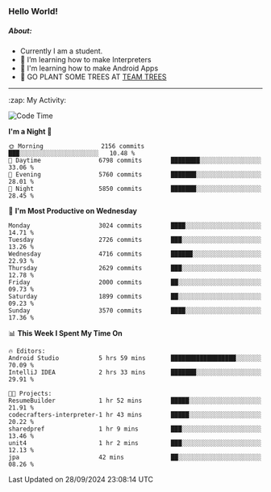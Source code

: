 ### Hello World!

##### About:
- Currently I am a student.
- 🌱 I’m learning how to make Interpreters
- 🌱 I'm learning how to make Android Apps
- 🌱 GO PLANT SOME TREES AT [TEAM TREES](https://teamtrees.org/)

---
  <summary>:zap: My Activity:</summary>
  
<!--START_SECTION:waka-->
![Code Time](http://img.shields.io/badge/Code%20Time-1%2C481%20hrs%2010%20mins-blue)

**I'm a Night 🦉** 

```text
🌞 Morning                2156 commits        ███░░░░░░░░░░░░░░░░░░░░░░   10.48 % 
🌆 Daytime                6798 commits        ████████░░░░░░░░░░░░░░░░░   33.06 % 
🌃 Evening                5760 commits        ███████░░░░░░░░░░░░░░░░░░   28.01 % 
🌙 Night                  5850 commits        ███████░░░░░░░░░░░░░░░░░░   28.45 % 
```
📅 **I'm Most Productive on Wednesday** 

```text
Monday                   3024 commits        ████░░░░░░░░░░░░░░░░░░░░░   14.71 % 
Tuesday                  2726 commits        ███░░░░░░░░░░░░░░░░░░░░░░   13.26 % 
Wednesday                4716 commits        ██████░░░░░░░░░░░░░░░░░░░   22.93 % 
Thursday                 2629 commits        ███░░░░░░░░░░░░░░░░░░░░░░   12.78 % 
Friday                   2000 commits        ██░░░░░░░░░░░░░░░░░░░░░░░   09.73 % 
Saturday                 1899 commits        ██░░░░░░░░░░░░░░░░░░░░░░░   09.23 % 
Sunday                   3570 commits        ████░░░░░░░░░░░░░░░░░░░░░   17.36 % 
```


📊 **This Week I Spent My Time On** 

```text
🔥 Editors: 
Android Studio           5 hrs 59 mins       ██████████████████░░░░░░░   70.09 % 
IntelliJ IDEA            2 hrs 33 mins       ███████░░░░░░░░░░░░░░░░░░   29.91 % 

🐱‍💻 Projects: 
ResumeBuilder            1 hr 52 mins        █████░░░░░░░░░░░░░░░░░░░░   21.91 % 
codecrafters-interpreter-1 hr 43 mins        █████░░░░░░░░░░░░░░░░░░░░   20.22 % 
sharedpref               1 hr 9 mins         ███░░░░░░░░░░░░░░░░░░░░░░   13.46 % 
unit4                    1 hr 2 mins         ███░░░░░░░░░░░░░░░░░░░░░░   12.13 % 
jpa                      42 mins             ██░░░░░░░░░░░░░░░░░░░░░░░   08.26 % 
```


 Last Updated on 28/09/2024 23:08:14 UTC
<!--END_SECTION:waka-->
